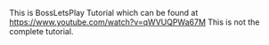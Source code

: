 This is BossLetsPlay Tutorial which can be found at https://www.youtube.com/watch?v=qWVUQPWa67M
This is not the complete tutorial.